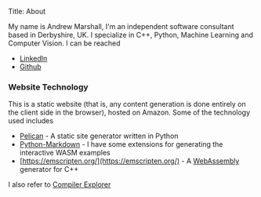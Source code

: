 Title: About

My name is Andrew Marshall, I'm an independent software consultant based in Derbyshire, UK. 
I specialize in C++, Python, Machine Learning and Computer Vision. I can be reached
 
* [LinkedIn](https://www.linkedin.com/in/algodynamic/)
* [Github](https://github.com/planetmarshall)

### Website Technology

This is a static website (that is, any content generation is done entirely on the client side in the browser), 
hosted on Amazon. Some of the technology used includes

* [Pelican](https://docs.getpelican.com/en/latest/index.html) - A static site generator written in Python
* [Python-Markdown](https://python-markdown.github.io/) - I have some extensions for generating the interactive WASM examples
* [https://emscripten.org/](https://emscripten.org/) - A [WebAssembly](https://webassembly.org/) generator for C++

I also refer to [Compiler Explorer](https://godbolt.org/)